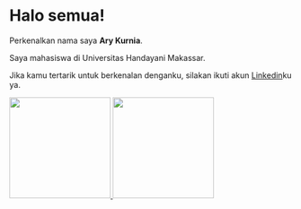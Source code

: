 # Halo semua! 

Perkenalkan nama saya **Ary Kurnia**.<br>

Saya mahasiswa di Universitas Handayani Makassar.<br>

Jika kamu tertarik untuk berkenalan denganku, silakan ikuti akun [Linkedin](https://www.linkedin.com/in/arykurnia/)ku ya.

<p align="left">
<a href="https://github.com/AryKurnia">
  <img height="180em" src="https://github-readme-stats-eight-theta.vercel.app/api?username=AryKurnia&show_icons=true&theme=algolia&include_all_commits=true&count_private=true"/>
  <img height="180em" src="https://github-readme-stats-eight-theta.vercel.app/api/top-langs/?username=AryKurnia&layout=compact&theme=algolia"/>
</a>
</p>

<!---
AryKurnia/AryKurnia is a ✨ special ✨ repository because its `README.md` (this file) appears on your GitHub profile.
You can click the Preview link to take a look at your changes.
--->
